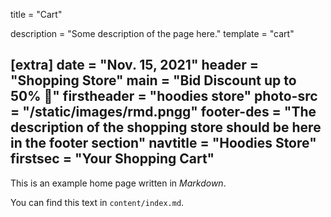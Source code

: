 title = "Cart"

description = "Some description of the page here."
template = "cart"

[extra]
date = "Nov. 15, 2021"
header = "Shopping Store"
main = "Bid Discount up to 50% 🥳"
firstheader = "hoodies store"
photo-src = "/static/images/rmd.pngg"
footer-des = "The description of the shopping store should be here in the footer section"
navtitle = "Hoodies Store"
firstsec = "Your Shopping Cart"
---

This is an example home page written in _Markdown_.

You can find this text in `content/index.md`.
